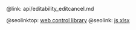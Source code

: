 @link: api/editability_editcancel.md

@seolinktop: [web control library](https://webix.com)
@seolink: [js xlsx](https://webix.com/widget/excel_viewer/)